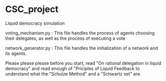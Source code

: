# CSC_project
Liquid democracy simulation

voting_mechanism.py :
    This file handles the process of agents choosing their delegates, as well as the process of executing a vote

network_generator.py :
    This file handles the initialization of a network and its agents.


Please please please before you start, read "On rational delegation in liquid democracy" and read enough of "Priciples of Liquid Feedback to understand what the "Schulze Method" and a "Schwartz set" are.
